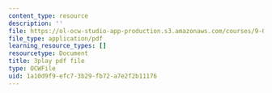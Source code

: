 ```yaml
---
content_type: resource
description: ''
file: https://ol-ocw-studio-app-production.s3.amazonaws.com/courses/9-00sc-introduction-to-psychology-fall-2011/1a10d9f9efc73b29fb72a7e2f2b11176_lanmHS0JwYI.pdf
file_type: application/pdf
learning_resource_types: []
resourcetype: Document
title: 3play pdf file
type: OCWFile
uid: 1a10d9f9-efc7-3b29-fb72-a7e2f2b11176
---
```

